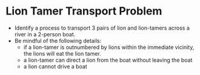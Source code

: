 # Lion Tamer Transport Problem
* Identify a process to transport 3 pairs of lion and lion-tamers across a river in a 2-person boat.
* Be mindful of the following details:
    * if a lion-tamer is outnumbered by lions within the immediate vicinity, the lions will eat the lion tamer.
    * a lion-tamer can direct a lion from the boat without leaving the boat
    * a lion cannot drive a boat